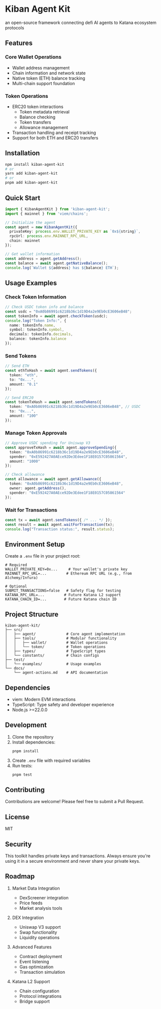 # Kiban Agent Kit

an open-source framework connecting defi AI agents to Katana ecosystem protocols


## Features

### Core Wallet Operations
- Wallet address management
- Chain information and network state
- Native token (ETH) balance tracking
- Multi-chain support foundation

### Token Operations
- ERC20 token interactions
  - Token metadata retrieval
  - Balance checking
  - Token transfers
  - Allowance management
- Transaction handling and receipt tracking
- Support for both ETH and ERC20 transfers

## Installation

```bash
npm install kiban-agent-kit
# or
yarn add kiban-agent-kit
# or
pnpm add kiban-agent-kit
```

## Quick Start

```typescript
import { KibanAgentKit } from 'kiban-agent-kit';
import { mainnet } from 'viem/chains';

// Initialize the agent
const agent = new KibanAgentKit({
  privateKey: process.env.WALLET_PRIVATE_KEY as `0x${string}`,
  rpcUrl: process.env.MAINNET_RPC_URL,
  chain: mainnet
});

// Get wallet information
const address = agent.getAddress();
const balance = await agent.getNativeBalance();
console.log(`Wallet ${address} has ${balance} ETH`);
```

## Usage Examples

### Check Token Information

```typescript
// Check USDC token info and balance
const usdc = "0xA0b86991c6218b36c1d19D4a2e9Eb0cE3606eB48";
const tokenInfo = await agent.checkToken(usdc);
console.log("Token Info:", {
  name: tokenInfo.name,
  symbol: tokenInfo.symbol,
  decimals: tokenInfo.decimals,
  balance: tokenInfo.balance
});
```

### Send Tokens

```typescript
// Send ETH
const ethTxHash = await agent.sendTokens({
  token: "eth",
  to: "0x...",
  amount: "0.1"
});

// Send ERC20
const tokenTxHash = await agent.sendTokens({
  token: "0xA0b86991c6218b36c1d19D4a2e9Eb0cE3606eB48", // USDC
  to: "0x...",
  amount: "100"
});
```

### Manage Token Approvals

```typescript
// Approve USDC spending for Uniswap V3
const approveTxHash = await agent.approveSpending({
  token: "0xA0b86991c6218b36c1d19D4a2e9Eb0cE3606eB48",
  spender: "0xE592427A0AEce92De3Edee1F18E0157C05861564",
  amount: "1000"
});

// Check allowance
const allowance = await agent.getAllowance({
  token: "0xA0b86991c6218b36c1d19D4a2e9Eb0cE3606eB48",
  owner: agent.getAddress(),
  spender: "0xE592427A0AEce92De3Edee1F18E0157C05861564"
});
```

### Wait for Transactions

```typescript
const tx = await agent.sendTokens({ /* ... */ });
const result = await agent.waitForTransaction(tx);
console.log("Transaction status:", result.status);
```

## Environment Setup

Create a `.env` file in your project root:

```env
# Required
WALLET_PRIVATE_KEY=0x...     # Your wallet's private key
MAINNET_RPC_URL=...         # Ethereum RPC URL (e.g., from Alchemy/Infura)

# Optional
SUBMIT_TRANSACTIONS=false   # Safety flag for testing
KATANA_RPC_URL=...         # Future Katana L2 support
KATANA_CHAIN_ID=...        # Future Katana chain ID
```

## Project Structure

```
kiban-agent-kit/
├── src/
│   ├── agent/              # Core agent implementation
│   ├── tools/              # Modular functionality
│   │   ├── wallet/         # Wallet operations
│   │   └── token/          # Token operations
│   ├── types/              # TypeScript types
│   └── constants/          # Chain configs
├── test/
│   └── examples/           # Usage examples
└── docs/
    └── agent-actions.md    # API documentation
```

## Dependencies

- viem: Modern EVM interactions
- TypeScript: Type safety and developer experience
- Node.js >=22.0.0

## Development

1. Clone the repository
2. Install dependencies:
   ```bash
   pnpm install
   ```
3. Create `.env` file with required variables
4. Run tests:
   ```bash
   pnpm test
   ```

## Contributing

Contributions are welcome! Please feel free to submit a Pull Request.

## License

MIT

## Security

This toolkit handles private keys and transactions. Always ensure you're using it in a secure environment and never share your private keys.

## Roadmap

1. Market Data Integration
   - DexScreener integration
   - Price feeds
   - Market analysis tools

2. DEX Integration
   - Uniswap V3 support
   - Swap functionality
   - Liquidity operations

3. Advanced Features
   - Contract deployment
   - Event listening
   - Gas optimization
   - Transaction simulation

4. Katana L2 Support
   - Chain configuration
   - Protocol integrations
   - Bridge support
